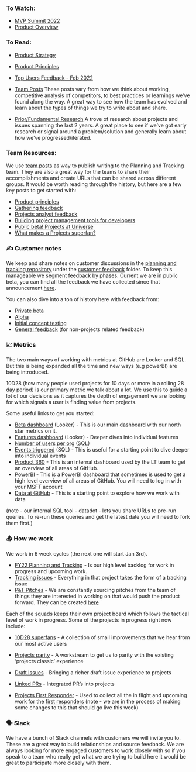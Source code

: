 ### To Watch:
- [MVP Summit 2022](https://drive.google.com/file/d/1ro6ECfKUs2MANlCU5Vu-RyhYe_DUok6e/view?usp=sharing)
- [Product Overview](https://drive.google.com/file/d/1mJPG6S13wUSC9X2iacwMQ3m2zOu1HHnr/view?usp=sharing)

### To Read:
- [Product Strategy](https://github.com/github/planning-tracking/blob/main/product/strategy/projects.md)
- [Product Principles](https://github.com/github/planning-tracking/blob/main/product/strategy/product-principles.md)
- [Top Users Feedback - Feb 2022](https://github.com/github/planning-tracking-research/blob/main/survey%20docs/Surveys/Top%20Users%20Survey%2002.28.22.md#what-are-the[%E2%80%A6]l-respondents)

- [Team Posts](https://github.com/orgs/github/teams/planning-tracking/discussions?pinned=1)
These posts vary from how we think about working, competitive analysis of competitors, to best practices or learnings we’ve found along the way. 
A great way to see how the team has evolved and learn about the types of things we try to write about and share.

- [Prior/Fundamental Research](https://github.com/github/awesome-insights/issues?q=is%3Aissue+is%3Aopen+label%3A%22Area%3A+I2C-Issues%22)
A trove of research about projects and issues spanning the last 2 years. 
A great place to see if we’ve got early research or signal around a problem/solution and generally learn about how we’ve progressed/iterated.


### Team Resources:
We use [team posts](https://github.com/orgs/github/teams/planning-tracking) as way to publish writing to the Planning and Tracking team. They are also a great way for the teams to share their accomplishments and create URLs that can be shared across different groups. It would be worth reading through the history, but here are a few key posts to get started with: 
- [Product principles](https://github.com/orgs/github/teams/planning-tracking/posts/63)
- [Gathering feedback](https://github.com/orgs/github/teams/planning-tracking/posts/74)
- [Projects analyst feedback](https://github.com/orgs/github/teams/planning-tracking/posts/94)
- [Building project management tools for developers](https://github.com/orgs/github/teams/planning-tracking/posts/107)
- [Public beta! Projects at Universe](https://github.com/orgs/github/teams/planning-tracking/posts/128)
- [What makes a Projects superfan?](https://github.com/orgs/github/teams/planning-tracking/posts/130)

### ✍️ Customer notes
We keep and share notes on customer discussions in the [planning and tracking repository](https://github.com/github/planning-tracking) under the [customer feedback](https://github.com/github/planning-tracking/tree/main/customer%20feedback) folder. To keep this manageable we segment feedback by phases. Current we are in public beta, you can find all the feedback we have collected since that announcement [here](https://github.com/github/planning-tracking/tree/main/customer%20feedback/Projects%20Public%20Beta). 

You can also dive into a ton of history here with feedback from: 

- [Private beta](https://github.com/github/planning-tracking/tree/main/customer%20feedback/Projects%20Private%20Beta)
- [Alpha](https://github.com/github/planning-tracking/tree/main/customer%20feedback/Memex%20Alpha)
- [Initial concept testing](https://github.com/github/planning-tracking/tree/main/customer%20feedback/Memex%20Alpha/Concept%20value%20testing)
- [General feedback](https://github.com/github/planning-tracking/tree/main/customer%20feedback/General%20Feedback) (for non-projects related feedback)

### 📈 Metrics 
The two main ways of working with metrics at GitHub are Looker and SQL. But this is being expanded all the time and new ways (e.g powerBI) are being introduced. 

10D28 (how many people used projects for 10 days or more in a rolling 28 day period) is our primary metric we talk about a lot. We use this to guide a lot of our decisions as it captures the depth of engagement we are looking for which signals a user is finding value from projects. 
 
Some useful links to get you started:

- [Beta dashboard](https://looker.githubapp.com/dashboards/2200) (Looker) - This is our main dashboard with our north star metrics on it.
- [Features dashboard](https://looker.githubapp.com/dashboards/2505) (Looker) - Deeper dives into individual features
- [Number of users per org](https://data.githubapp.com/sql/share/aa7b6e28) (SQL)
- [Events triggered](https://data.githubapp.com/sql/share/69a94f9a) (SQL) - This is useful for a starting point to dive deeper into individual events 
- [Product 360](https://product360.githubapp.com/?product=Memex&page=Home) - This is an internal dashboard used by the LT team to get an overview of all areas of GitHub.
- [PowerBI](https://app.powerbi.com/groups/46d8ff26-cf62-4a58-bb9a-7d5397791f7f/reports/128e78de-659e-422f-a413-2431241563b8/ReportSection) - This is a PowerBI dashboard that sometimes is used to get a high level overview of all areas of GitHub. You will need to log in with your MSFT account
- [Data at GitHub](https://data.githubapp.com) - This is a starting point to explore how we work with data

(note - our internal SQL tool - datadot - lets you share URLs to pre-run queries. To re-run these queries and get the latest date you will need to fork them first.)  


### 📤 How we work
We work in 6 week cycles (the next one will start Jan 3rd). 

- [FY22 Planning and Tracking](https://github.com/orgs/github/projects/3706) - Is our high level backlog for work in progress and upcoming work. 
- [Tracking issues](https://github.com/github/planning-tracking/issues/new?assignees=&labels=Status%3A+GREY%2C+Tracking%3A+Epic&template=epic-tracking-template.md&title=Tracking%3A) - Everything in that project takes the form of a tracking issue 
- [P&T Pitches](https://github.com/orgs/github/projects/3580) - We are constantly sourcing pitches from the team of things they are interested in working on that would push the product forward. They can be created [here](https://github.com/github/planning-tracking/issues/new?assignees=&labels=pitch&template=pitch.md&title=%5BPitch%5D+)

Each of the squads keeps their own project board which follows the tactical level of work in progress. Some of the projects in progress right now include: 

- [10D28 superfans](https://github.com/orgs/github/projects/3236) - A collection of small improvements that we hear from our most active users 
- [Projects parity](https://github.com/orgs/github/projects/2826/views/2) - A workstream to get us to parity with the existing ‘projects classic’ experience
- [Draft Issues](https://github.com/orgs/github/projects/4634) - Bringing a richer draft issue experience to projects
- [Linked PRs](https://github.com/orgs/github/projects/4682/views/1) - Integrated PR’s into projects 

- [Projects First Responder](https://github.com/orgs/github/projects/4017/views/1) - Used to collect all the in flight and upcoming work for the [first responders](https://github.com/github/planning-tracking/tree/main/docs/first_responder_and_triage) (note - we are in the process of making some changes to this that should go live this week)   

### 🗣 Slack
We have a bunch of Slack channels with customers we will invite you to. These are a great way to build relationships and source feedback. We are always looking for more engaged customers to work closely with so if you speak to a team who really get what we are trying to build here it would be great to participate more closely with them. 

